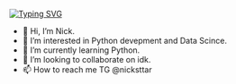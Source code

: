 [![Typing SVG](https://readme-typing-svg.herokuapp.com?color=%2336BCF7&lines=Data+scientist+developer)](https://git.io/typing-svg)
- 👋 Hi, I’m Nick.
- 👀 I’m interested in Python devepment and Data Scince.
- 🌱 I’m currently learning Python.
- 💞️ I’m looking to collaborate on idk.
- 📫 How to reach me TG @nicksttar
